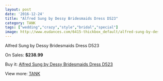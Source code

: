 ```yaml
---
layout: post
date: '2016-12-24'
title: "Alfred Sung by Dessy Bridesmaids Dress D523"
category: TANK
tags: ["wedding","crazy","style","bridal","special"]
image: http://www.eudances.com/6415-thickbox_default/alfred-sung-by-dessy-bridesmaids-dress-d523.jpg
---
```

Alfred Sung by Dessy Bridesmaids Dress D523

On Sales: **$238.99**
<a href="https://www.eudances.com/en/tank/2333-alfred-sung-by-dessy-bridesmaids-dress-d523.html"><amp-img layout="responsive" width="600" height="600" src="//www.eudances.com/6415-thickbox_default/alfred-sung-by-dessy-bridesmaids-dress-d523.jpg" alt="Alfred Sung by Dessy Bridesmaids Dress D523 0" /></a>
<a href="https://www.eudances.com/en/tank/2333-alfred-sung-by-dessy-bridesmaids-dress-d523.html"><amp-img layout="responsive" width="600" height="600" src="//www.eudances.com/6416-thickbox_default/alfred-sung-by-dessy-bridesmaids-dress-d523.jpg" alt="Alfred Sung by Dessy Bridesmaids Dress D523 1" /></a>

Buy it: [Alfred Sung by Dessy Bridesmaids Dress D523](https://www.eudances.com/en/tank/2333-alfred-sung-by-dessy-bridesmaids-dress-d523.html "Alfred Sung by Dessy Bridesmaids Dress D523")

View more: [TANK](https://www.eudances.com/en/28-tank "TANK")